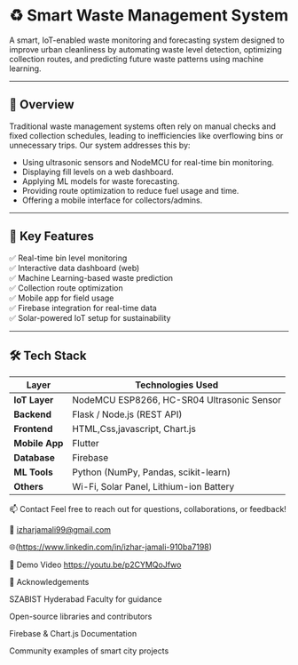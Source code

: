 
# ♻️ Smart Waste Management System

A smart, IoT-enabled waste monitoring and forecasting system designed to improve urban cleanliness by automating waste level detection, optimizing collection routes, and predicting future waste patterns using machine learning.

---

## 📖 Overview

Traditional waste management systems often rely on manual checks and fixed collection schedules, leading to inefficiencies like overflowing bins or unnecessary trips. Our system addresses this by:

- Using ultrasonic sensors and NodeMCU for real-time bin monitoring.
- Displaying fill levels on a web dashboard.
- Applying ML models for waste forecasting.
- Providing route optimization to reduce fuel usage and time.
- Offering a mobile interface for collectors/admins.

---

## 🧠 Key Features

✅ Real-time bin level monitoring  
✅ Interactive data dashboard (web)  
✅ Machine Learning-based waste prediction  
✅ Collection route optimization  
✅ Mobile app for field usage  
✅ Firebase integration for real-time data  
✅ Solar-powered IoT setup for sustainability

---

## 🛠️ Tech Stack

| Layer        | Technologies Used                             |
|--------------|-----------------------------------------------|
| **IoT Layer**| NodeMCU ESP8266, HC-SR04 Ultrasonic Sensor     |
| **Backend**  | Flask / Node.js (REST API)                     |
| **Frontend** | HTML,Css,javascript, Chart.js                             |
| **Mobile App**| Flutter                                       |
| **Database** | Firebase                                       |
| **ML Tools** | Python (NumPy, Pandas, scikit-learn)           |
| **Others**   | Wi-Fi, Solar Panel, Lithium-ion Battery        |

📫 Contact
Feel free to reach out for questions, collaborations, or feedback!

📧 izharjamali99@gmail.com

🌐(https://www.linkedin.com/in/izhar-jamali-910ba7198)



🎥 Demo Video
https://youtu.be/p2CYMQoJfwo



🙌 Acknowledgements

SZABIST Hyderabad Faculty for guidance

Open-source libraries and contributors

Firebase & Chart.js Documentation

Community examples of smart city projects

